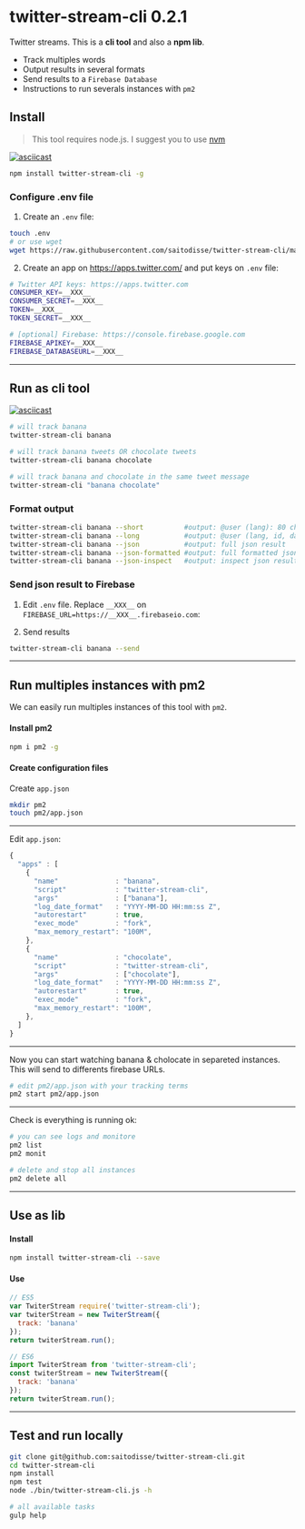 # twitter-stream-cli 0.2.1

Twitter streams. This is a **cli tool** and also a **npm lib**.

- Track multiples words
- Output results in several formats
- Send results to a `Firebase Database`
- Instructions to run severals instances with `pm2`

## Install

> This tool requires node.js. I suggest you to use [nvm](https://github.com/creationix/nvm)

[![asciicast](https://asciinema.org/a/0umhwhnylfya0cgbdav7oe2v1.png)](https://asciinema.org/a/0umhwhnylfya0cgbdav7oe2v1)

```sh
npm install twitter-stream-cli -g
```

### Configure .env file

1) Create an `.env` file:

```sh
touch .env
# or use wget
wget https://raw.githubusercontent.com/saitodisse/twitter-stream-cli/master/.env-example -O .env
```

2) Create an app on https://apps.twitter.com/ and put keys on `.env` file:

```sh
# Twitter API keys: https://apps.twitter.com
CONSUMER_KEY=__XXX__
CONSUMER_SECRET=__XXX__
TOKEN=__XXX__
TOKEN_SECRET=__XXX__

# [optional] Firebase: https://console.firebase.google.com
FIREBASE_APIKEY=__XXX__
FIREBASE_DATABASEURL=__XXX__
```

----------

## Run as cli tool

[![asciicast](https://asciinema.org/a/9n691flwjn4d43kc9xb9faz8w.png)](https://asciinema.org/a/9n691flwjn4d43kc9xb9faz8w)

```sh
# will track banana
twitter-stream-cli banana

# will track banana tweets OR chocolate tweets
twitter-stream-cli banana chocolate

# will track banana and chocolate in the same tweet message
twitter-stream-cli "banana chocolate"
```

### Format output

```sh
twitter-stream-cli banana --short          #output: @user (lang): 80 char tweet text
twitter-stream-cli banana --long           #output: @user (lang, id, date): full tweet text
twitter-stream-cli banana --json           #output: full json result
twitter-stream-cli banana --json-formatted #output: full formatted json result
twitter-stream-cli banana --json-inspect   #output: inspect json result with colors
```

### Send json result to Firebase

1) Edit `.env` file. Replace `__XXX__` on `FIREBASE_URL=https://__XXX__.firebaseio.com`:

2) Send results

```sh
twitter-stream-cli banana --send
```


-----------

## Run multiples instances with pm2

We can easily run multiples instances of this tool with `pm2`.

#### Install pm2

```sh
npm i pm2 -g
```

#### Create configuration files

Create `app.json`

```sh
mkdir pm2
touch pm2/app.json
```


-------------

Edit `app.json`:

```js
{
  "apps" : [
    {
      "name"              : "banana",
      "script"            : "twitter-stream-cli",
      "args"              : ["banana"],
      "log_date_format"   : "YYYY-MM-DD HH:mm:ss Z",
      "autorestart"       : true,
      "exec_mode"         : "fork",
      "max_memory_restart": "100M",
    },
    {
      "name"              : "chocolate",
      "script"            : "twitter-stream-cli",
      "args"              : ["chocolate"],
      "log_date_format"   : "YYYY-MM-DD HH:mm:ss Z",
      "autorestart"       : true,
      "exec_mode"         : "fork",
      "max_memory_restart": "100M",
    },
  ]
}
```


-------------

Now you can start watching banana & cholocate in separeted instances.
This will send to differents firebase URLs.

```sh
# edit pm2/app.json with your tracking terms
pm2 start pm2/app.json
```


-------------

Check is everything is running ok:

```sh
# you can see logs and monitore
pm2 list
pm2 monit

# delete and stop all instances
pm2 delete all
```

-----------

## Use as lib

#### Install

```sh
npm install twitter-stream-cli --save
```

#### Use

```js
// ES5
var TwiterStream require('twitter-stream-cli');
var twiterStream = new TwiterStream({
  track: 'banana'
});
return twiterStream.run();
```

```js
// ES6
import TwiterStream from 'twitter-stream-cli';
const twiterStream = new TwiterStream({
  track: 'banana'
});
return twiterStream.run();
```

---------

## Test and run locally

```sh
git clone git@github.com:saitodisse/twitter-stream-cli.git
cd twitter-stream-cli
npm install
npm test
node ./bin/twitter-stream-cli.js -h

# all available tasks
gulp help
```

